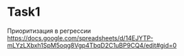 # Task1
Приоритизация в регрессии
https://docs.google.com/spreadsheets/d/14EJYTP-mLYzLXbxh1SpM5oqg8Vgp4TbqD2C1uBP9CQ4/edit#gid=0
